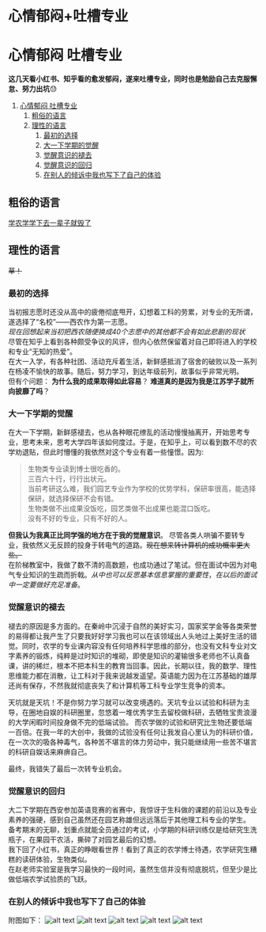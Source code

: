 # 心情郁闷+吐槽专业



# 心情郁闷 吐槽专业
**这几天看小红书、知乎看的愈发郁闷，遂来吐槽专业，同时也是勉励自己去克服懈怠、努力出坑**😓
1. [心情郁闷 吐槽专业](#心情郁闷-吐槽专业)
   1. [粗俗的语言](#粗俗的语言)
   2. [理性的语言](#理性的语言)
      1. [最初的选择](#最初的选择)
      2. [大一下学期的觉醒](#大一下学期的觉醒)
      3. [觉醒意识的褪去](#觉醒意识的褪去)
      4. [觉醒意识的回归](#觉醒意识的回归)
      5. [在别人的倾诉中我也写下了自己的体验](#在别人的倾诉中我也写下了自己的体验)

## 粗俗的语言
<u>学农学学下去一辈子就毁了</u>

## 理性的语言
~~草！~~
### 最初的选择
当初报志愿时还没从高中的疲倦彻底甩开，幻想着工科的劳累，对专业的无所谓，遂选择了“名校”——西农作为第一志愿。  
*现在回想起来当初把西农随便换成40个志愿中的其他都不会有如此悲剧的现状*  
尽管在知乎上看到各种颇受争议的风评，但内心依然保留着对自己即将进入的学校和专业“无知的热爱”。  
在大一入学，有各种社团、活动充斥着生活，新鲜感抵消了宿舍的破败以及一系列在杨凌不愉快的故事。随后，努力学习，到达年级前列，故事似乎非常光明。  
但有个问题： **为什么我的成果取得如此容易**？ **难道真的是因为我是江苏学子就所向披靡了吗**？

### 大一下学期的觉醒
在大一下学期，新鲜感褪去，也从各种眼花缭乱的活动慢慢抽离开，开始思考专业，思考未来，思考大学四年该如何度过。于是，在知乎上，可以看到数不尽的农学劝退贴，但此时懵懂的我依然对这个专业有着一些憧憬。因为:
> 生物类专业读到博士很吃香的。  
> 三百六十行，行行出状元。  
> 当前考研这么难，我们园艺专业作为学校的优势学科，保研率很高，能选择保研，就选择保研不会有错。  
> 生物类做不出成果没饭吃，园艺类做不出成果也能混口饭吃。  
> 没有不好的专业，只有不好的人。

**但我认为我真正比同学强的地方在于我的觉醒意识**。
尽管各类人哄骗不要转专业，我依然义无反顾的投身于转电气的道路。~~现在想来转计算机的成功概率更大些。~~  
在阶梯教室中，我做了数不清的高数题，也成功通过了笔试。但在面试中因为对电气专业知识的生疏而折戟。*从中也可以反思基本信息掌握的重要性*，*在以后的面试中一定要做好充足准备*。

### 觉醒意识的褪去
褪去的原因是多方面的。在秦岭中沉浸于自然的美好实习，国家奖学金等各类荣誉的易得都让我产生了只要我好好学习我也可以在该领域出人头地过上美好生活的错觉。同时，农学的专业课内容没有任何培养科学思维的部分，也没有文科专业对文字素养的锻炼，纯粹是过时知识的堆砌，即使是知识的灌输很多老师也不认真备课，讲的稀烂，根本不把本科生的教育当回事。因此，长期以往，我的数学、理性思维能力都在消散，让工科对于我来说越发遥望。英语能力因为在江苏基础的雄厚还尚有保存，不然我就彻底丧失了和计算机等工科专业学生竞争的资本。

天坑就是天坑！不是你努力学习就可以改变境遇的。天坑专业以试验和科研为主导，在圈地自娱的科研圈里，忽悠着一堆优秀学生去留校做科研，去牺牲宝贵浪漫的大学闲暇时间投身做不完的低端试验。
而农学做的试验和研究比生物还要低端一百倍。在我一年的大创中，我做的试验没有任何让我发自心里认为的科研价值，在一次次的吸各种毒气，各种苦不堪言的体力劳动中，我只能继续用一些苦不堪言的科研自娱话来麻痹自己。

最终，我错失了最后一次转专业机会。


### 觉醒意识的回归
大二下学期在西安参加英语竞赛的省赛中，我惊讶于生科做的课题的前沿以及专业素养的强硬，感到自己虽然还在园艺称雄但远远落后于其他理工科专业的学生。  
备考期末的无聊，划重点就能全员通过的考试，小学期的科研训练仅是给研究生洗瓶子，在果园干农活，撕碎了对园艺最后的幻想。  
我下回了小红书，真正的睁眼看世界！看到了真正的农学博士待遇，农学研究生糟糕的读研体验，生物类似。  
在赵老师实验室是我学习最快的一段时间，虽然生信并没有彻底脱坑，但至少是比做低端农学试验质的飞跃。

### 在别人的倾诉中我也写下了自己的体验
附图如下：
![alt text](/知乎1.png)
![alt text](/知乎2.png)
![alt text](/知乎3.png)
![alt text](/知乎4.png)
![alt text](/知乎5.png)
